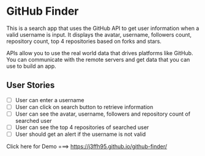 # GitHub Finder

This is a search app that uses the GitHub API to get user information when a valid username is input. It displays the avatar, username, followers count, repository count, top 4 repositories based on forks and stars.

APIs allow you to use the real world data that drives platforms like GitHub. You can communicate with the remote servers and get data that you can use to build an app.

## User Stories

-   [ ] User can enter a username
-   [ ] User can click on search button to retrieve information
-   [ ] User can see the avatar, username, followers and repository count of searched user
-   [ ] User can see the top 4 repositories of searched user
-   [ ] User should get an alert if the username is not valid

 Click here for Demo ===> https://j3ffh95.github.io/github-finder/
